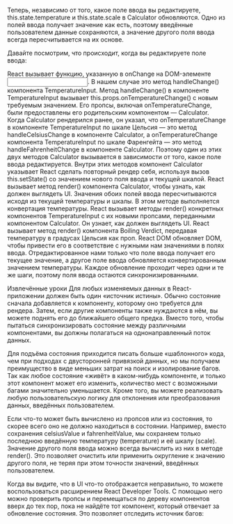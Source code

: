 Теперь, независимо от того, какое поле ввода вы редактируете, this.state.temperature и this.state.scale в Calculator обновляются. Одно из полей ввода получает значение как есть, поэтому введённые пользователем данные сохраняются, а значение другого поля ввода всегда пересчитывается на их основе.

Давайте посмотрим, что происходит, когда вы редактируете поле ввода:

React вызывает функцию, указанную в onChange на DOM-элементе <input>. В нашем случае это метод handleChange() компонента TemperatureInput.
Метод handleChange() в компоненте TemperatureInput вызывает this.props.onTemperatureChange() с новым требуемым значением. Его пропсы, включая onTemperatureChange, были предоставлены его родительским компонентом — Calculator.
Когда Calculator рендерился ранее, он указал, что onTemperatureChange в компоненте TemperatureInput по шкале Цельсия — это метод handleCelsiusChange в компоненте Calculator, а onTemperatureChange компонента TemperatureInput по шкале Фаренгейта — это метод handleFahrenheitChange в компоненте Calculator. Поэтому один из этих двух методов Calculator вызывается в зависимости от того, какое поле ввода редактируется.
Внутри этих методов компонент Calculator указывает React сделать повторный рендер себя, используя вызов this.setState() со значением нового поля ввода и текущей шкалой.
React вызывает метод render() компонента Calculator, чтобы узнать, как должен выглядеть UI. Значения обоих полей ввода пересчитываются исходя из текущей температуры и шкалы. В этом методе выполняется конвертация температуры.
React вызывает методы render() конкретных компонентов TemperatureInput с их новыми пропсами, переданными компонентом Calculator. Он узнает, как должен выглядеть UI.
React вызывает метод render() компонента Boiling Verdict, передавая температуру в градусах Цельсия как проп.
React DOM обновляет DOM, чтобы привести его в соответствие с нужными нам значениями в полях ввода. Отредактированное нами только что поле ввода получает его текущее значение, а другое поле ввода обновляется конвертированным значением температуры.
Каждое обновление проходит через одни и те же шаги, поэтому поля ввода остаются синхронизированными.



Извлечённые уроки
Для любых изменяемых данных в React-приложении должен быть один «источник истины». Обычно состояние сначала добавляется к компоненту, которому оно требуется для рендера. Затем, если другие компоненты также нуждаются в нём, вы можете поднять его до ближайшего общего предка. Вместо того, чтобы пытаться синхронизировать состояние между различными компонентами, вы должны полагаться на однонаправленный поток данных.

Для подъёма состояния приходится писать больше «шаблонного» кода, чем при подходах с двусторонней привязкой данных, но мы получаем преимущество в виде меньших затрат на поиск и изолирование багов. Так как любое состояние «живёт» в каком-нибудь компоненте, и только этот компонент может его изменить, количество мест с возможными багами значительно уменьшается. Кроме того, вы можете реализовать любую пользовательскую логику для отклонения или преобразования данных, введённых пользователем.

Если что-то может быть вычислено из пропсов или из состояния, то скорее всего оно не должно находиться в состоянии. Например, вместо сохранения celsiusValue и fahrenheitValue, мы сохраняем только последнюю введённую температуру (temperature) и её шкалу (scale). Значение другого поля ввода можно всегда вычислить из них в методе render(). Это позволяет очистить или применить округление к значению другого поля, не теряя при этом точности значений, введённых пользователем.

Когда вы видите, что в UI что-то отображается неправильно, то можете воспользоваться расширением React Developer Tools. С помощью него можно проверить пропсы и перемещаться по дереву компонентов вверх до тех пор, пока не найдёте тот компонент, который отвечает за обновление состояния. Это позволяет отследить источник багов:
